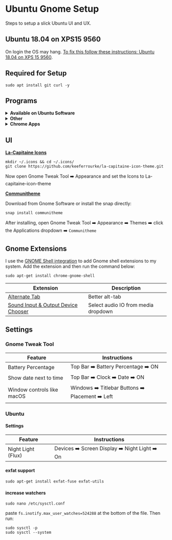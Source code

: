 # Ubuntu Gnome Setup

Steps to setup a slick Ubuntu UI and UX.

## Ubuntu 18.04 on XPS15 9560

On login the OS may hang. [To fix this follow these instructions: Ubuntu 18.04 on XPS 15 9560](https://medium.com/@jthegedus/ubuntu-18-04-lts-on-a-dell-xps-db4dcee9a2f9).

## Required for Setup

```shell
sudo apt install git curl -y
```

## Programs

<details>
<summary><b>Available on Ubuntu Software</b></summary>

| App                                     | Description                                                                                       |
| --------------------------------------- | ------------------------------------------------------------------------------------------------- |
| Brave                                   | Browse faster by blocking ads and trackers that violate your privacy and cost you time and money. |
| Discord                                 | All-in-one voice and text chat for gamers                                                         |
| GitKraken                               | Git GUI                                                                                           |
| [Gimp](https://www.gimp.org/)           | GNU Image Manipulation Program                                                                    |
| GNOME Tweaks                            | Gnome GUI Tweaks                                                                                  |
| Signal                                  | Signal Private Messenger for Windows, Mac, and Linux                                              |
| Slack                                   | Team communication and collaboration                                                              |
| [Solaar](https://pwr.github.io/Solaar/) | Browse faster by blocking ads and trackers that violate your privacy and cost you time and money. |
| [Synergy](https://symless.com/synergy)  | Share one mouse and keyboard between multiple computers                                           |
| Sublime Text 3                          | Code Editor                                                                                       |
| VLC                                     | Media player                                                                                      |
| VSCode                                  | Code Editor                                                                                       |

</details>

<details>
<summary><b>Other</b></summary>

| App                                                                                    | Description                                                  |
| -------------------------------------------------------------------------------------- | ------------------------------------------------------------ |
| [Chrome](https://www.google.com.au/chrome/browser/desktop/index.html)                  | Google's web browser                                         |
| [Etcher](https://etcher.io)                                                            | Flash OS images to SD cards & USB drives, safely and easily. |
| [Graphql Playground](https://github.com/graphcool/graphql-playground/releases)         | GraphQL IDE for better development workflows                 |
| [Private Internet Access](https://www.privateinternetaccess.com/pages/client-support/) | VPN                                                          |
| [Vivaldi](https://vivaldi.com/download/)                                               | Fast, customisable web browser                               |

</details>

<details>
<summary><b>Chrome Apps</b></summary>

| App                                                                                                               | Description                                |
| ----------------------------------------------------------------------------------------------------------------- | ------------------------------------------ |
| [Authy](https://chrome.google.com/webstore/detail/authy/gaedmjdfmmahhbjefcbgaolhhanlaolb?hl=en)                   | Single 2FA app running on all your devices |
| [Kindle](https://chrome.google.com/webstore/detail/kindle-cloud-reader/icdipabjmbhpdkjaihfjoikhjjeneebd?hl=en-US) | Read your Kindle titles anywhere           |

</details>

## UI

**[La-Capitaine Icons](https://github.com/keeferrourke/la-capitaine-icon-theme#preview)**

```shell
mkdir ~/.icons && cd ~/.icons/
git clone https://github.com/keeferrourke/la-capitaine-icon-theme.git
```

Now open Gnome Tweak Tool :arrow_right: Appearance and set the Icons to La-capitaine-icon-theme

**[Communitheme](https://github.com/ubuntu/communitheme-snap-helpers/blob/master/README.md)**

Download from Gnome Software or install the snap directly:

```shell
snap install communitheme
```

After installing, open Gnome Tweak Tool :arrow_right: Appearance :arrow_right: Themes :arrow_right: click the Applications dropdown :arrow_right: `Communitheme`

## Gnome Extensions

I use the [GNOME Shell integration](https://chrome.google.com/webstore/detail/gnome-shell-integration/gphhapmejobijbbhgpjhcjognlahblep?hl=en) to add Gnome shell extensions to my system. Add the extension and then run the command below:

```shell
sudo apt-get install chrome-gnome-shell
```

| Extension                                                                                                      | Description                         |
| -------------------------------------------------------------------------------------------------------------- | ----------------------------------- |
| [Alternate Tab](https://extensions.gnome.org/extension/15/alternatetab/)                                       | Better alt-tab                      |
| [Sound Input & Output Device Chooser](https://extensions.gnome.org/extension/906/sound-output-device-chooser/) | Select audio IO from media dropdown |

## Settings

### Gnome Tweak Tool

| Feature                    | Instructions                                                                      |
| -------------------------- | --------------------------------------------------------------------------------- |
| Battery Percentage         | Top Bar :arrow_right: Battery Percentage :arrow_right: ON                         |
| Show date next to time     | Top Bar :arrow_right: Clock :arrow_right: Date :arrow_right: ON                   |
| Window controls like macOS | Windows :arrow_right: Titlebar Buttons :arrow_right: Placement :arrow_right: Left |

### Ubuntu

#### Settings

| Feature            | Instructions                                                                    |
| ------------------ | ------------------------------------------------------------------------------- |
| Night Light (Flux) | Devices :arrow_right: Screen Display :arrow_right: Night Light :arrow_right: On |

#### exfat support

```shell
sudo apt-get install exfat-fuse exfat-utils
```

#### increase watchers

```shell
sudo nano /etc/sysctl.conf
```

paste `fs.inotify.max_user_watches=524288` at the bottom of the file. Then run:

```shell
sudo sysctl -p
sudo sysctl --system
```
